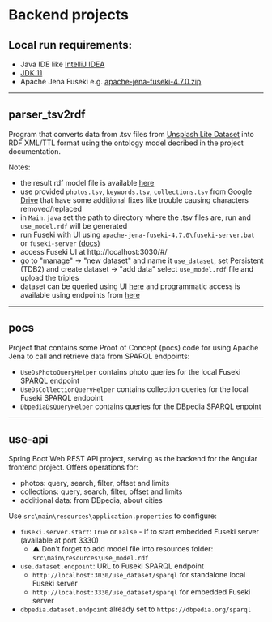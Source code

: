 # Backend projects

## Local run requirements:

- Java IDE like [IntelliJ IDEA](https://www.jetbrains.com/idea/)
- [JDK 11](https://www.oracle.com/java/technologies/javase/jdk11-archive-downloads.html)
- Apache Jena Fuseki e.g. [apache-jena-fuseki-4.7.0.zip](https://jena.apache.org/download/index.cgi)

---

## parser_tsv2rdf

Program that converts data from .tsv files from [Unsplash Lite Dataset](https://github.com/unsplash/datasets#lite-dataset) into RDF XML/TTL format using the ontology model decribed in the project documentation.

Notes:

- the result rdf model file is available [here](https://drive.google.com/file/d/1i_KNnYsORsSu4mzoT4ocs2JC79v4fudi/view)
- use provided `photos.tsv`, `keywords.tsv`, `collections.tsv` from [Google Drive](https://drive.google.com/drive/folders/14MGJOAdQSFFSElGMqmUlvdJnnvcudCe3) that have some additional fixes like trouble causing characters removed/replaced
- in `Main.java` set the path to directory where the .tsv files are, run and `use_model.rdf` will be generated
- run Fuseki with UI using `apache-jena-fuseki-4.7.0\fuseki-server.bat` or `fuseki-server` ([docs](https://jena.apache.org/documentation/fuseki2/fuseki-webapp.html))
- access Fuseki UI at http://localhost:3030/#/
- go to "manage" -> "new dataset" and name it `use_dataset`, set Persistent (TDB2) and create dataset -> "add data" select `use_model.rdf` file and upload the triples
- dataset can be queried using UI [here](http://localhost:3030/#/dataset/use_dataset/query) and programmatic access is available using endpoints from [here](http://localhost:3030/#/dataset/use_dataset/info)

---

## pocs

Project that contains some Proof of Concept (pocs) code for using Apache Jena to call and retrieve data from SPARQL endpoints:

- `UseDsPhotoQueryHelper` contains photo queries for the local Fuseki SPARQL endpoint
- `UseDsCollectionQueryHelper` contains collection queries for the local Fuseki SPARQL endpoint
- `DbpediaDsQueryHelper` contains queries for the DBpedia SPARQL enpoint

---

## use-api

Spring Boot Web REST API project, serving as the backend for the Angular frontend project. Offers operations for:

- photos: query, search, filter, offset and limits
- collections: query, search, filter, offset and limits
- additional data: from DBpedia, about cities

Use `src\main\resources\application.properties` to configure:

- `fuseki.server.start`: `True` or `False` - if to start embedded Fuseki server (available at port 3330)
  - ⚠ Don't forget to add model file into resources folder: `src\main\resources\use_model.rdf`
- `use.dataset.endpoint`: URL to Fuseki SPARQL endpoint
  - `http://localhost:3030/use_dataset/sparql` for standalone local Fuseki server
  - `http://localhost:3330/use_dataset/sparql` for embedded Fuseki server
- `dbpedia.dataset.endpoint` already set to `https://dbpedia.org/sparql`
